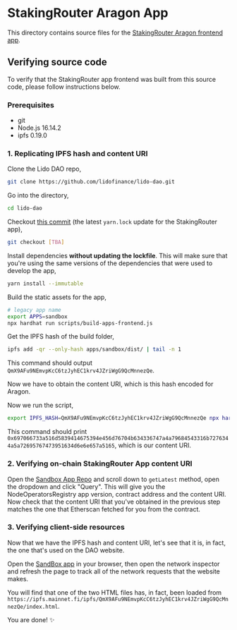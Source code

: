 # StakingRouter Aragon App

This directory contains source files for the [StakingRouter Aragon frontend app](https://mainnet.lido.fi/#/lido-dao/0x55032650b14df07b85bf18a3a3ec8e0af2e028d5/).

## Verifying source code

To verify that the StakingRouter app frontend was built from this source code, please follow instructions below.

### Prerequisites

- git
- Node.js 16.14.2
- ipfs 0.19.0

### 1. Replicating IPFS hash and content URI

Clone the Lido DAO repo,

```bash
git clone https://github.com/lidofinance/lido-dao.git
```

Go into the directory,

```bash
cd lido-dao
```

Checkout [this commit](https://github.com/lidofinance/lido-dao/commit/[TBA]) (the latest `yarn.lock` update for the StakingRouter app),

```bash
git checkout [TBA]
```

Install dependencies **without updating the lockfile**. This will make sure that you're using the same versions of the dependencies that were used to develop the app,

```bash
yarn install --immutable
```

Build the static assets for the app,

```bash
# legacy app name
export APPS=sandbox
npx hardhat run scripts/build-apps-frontend.js
```

Get the IPFS hash of the build folder,

```bash
ipfs add -qr --only-hash apps/sandbox/dist/ | tail -n 1
```


This command should output `QmX9AFu9NEmvpKcC6tzJyhEC1krv4JZriWgG9QcMnnezQe`.


Now we have to obtain the content URI, which is this hash encoded for Aragon.

Now we run the script,

```bash
export IPFS_HASH=QmX9AFu9NEmvpKcC6tzJyhEC1krv4JZriWgG9QcMnnezQe npx hardhat run scripts/helpers/getContentUri.js
```

This command should print `0x697066733a516d5839414675394e456d76704b634336747a4a79684543316b7276344a5a72695767473951634d6e6e657a5165`, which is our content URI.

### 2. Verifying on-chain StakingRouter App content URI

Open the [Sandbox App Repo](https://etherscan.io/address/[TBA]#readProxyContract) and scroll down to `getLatest` method, open the dropdown and click "Query". This will give you the NodeOperatorsRegistry app version, contract address and the content URI. Now check that the content URI that you've obtained in the previous step matches the one that Etherscan fetched for you from the contract.

### 3. Verifying client-side resources

Now that we have the IPFS hash and content URI, let's see that it is, in fact, the one that's used on the DAO website.

Open the [SandBox app](https://mainnet.lido.fi/#/lido-dao/[TBA]/) in your browser, then open the network inspector and refresh the page to track all of the network requests that the website makes.

You will find that one of the two HTML files has, in fact, been loaded from `https://ipfs.mainnet.fi/ipfs/QmX9AFu9NEmvpKcC6tzJyhEC1krv4JZriWgG9QcMnnezQe/index.html`.

You are done! ✨
